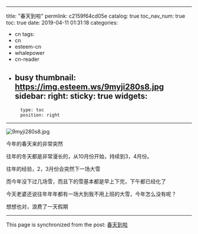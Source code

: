 
---
title: "春天到啦"
permlink: c2159f64cd05e
catalog: true
toc_nav_num: true
toc: true
date: 2019-04-11 01:31:18
categories:
- cn
tags:
- cn
- esteem-cn
- whalepower
- cn-reader
- busy
thumbnail: https://img.esteem.ws/9myji280s8.jpg
sidebar:
    right:
        sticky: true
widgets:
    -
        type: toc
        position: right
---


![9myji280s8.jpg](https://img.esteem.ws/9myji280s8.jpg)

今年的春天来的非常突然

往年的冬天都是非常漫长的，从10月份开始，持续到3，4月份。

往年的经验，2，3月份会突然下一场大雪

而今年没下过几场雪，而且下的雪基本都是早上下完，下午都已经化了

今天老婆还说往年年年都有一场大到我不用上班的大雪，今年怎么没有呢？

想想也对，浪费了一天假期



- - -

This page is synchronized from the post: [春天到啦](https://steemit.com/@ericet/c2159f64cd05e)
